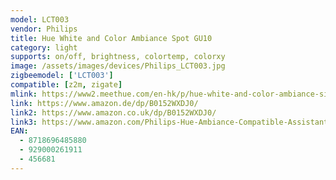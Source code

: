 ```yaml
---
model: LCT003
vendor: Philips
title: Hue White and Color Ambiance Spot GU10
category: light
supports: on/off, brightness, colortemp, colorxy
image: /assets/images/devices/Philips_LCT003.jpg
zigbeemodel: ['LCT003'] 
compatible: [z2m, zigate]
mlink: https://www2.meethue.com/en-hk/p/hue-white-and-color-ambiance-single-bulb-gu10/8718696485880
link: https://www.amazon.de/dp/B0152WXDJ0/
link2: https://www.amazon.co.uk/dp/B0152WXDJ0/
link3: https://www.amazon.com/Philips-Hue-Ambiance-Compatible-Assistant/dp/B014H2OZ3O/
EAN: 
  - 8718696485880
  - 929000261911
  - 456681
---
```

